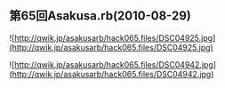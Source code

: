 ## 第65回Asakusa.rb(2010-08-29)

![http://qwik.jp/asakusarb/hack065.files/DSC04925.jpg](http://qwik.jp/asakusarb/hack065.files/DSC04925.jpg)

![http://qwik.jp/asakusarb/hack065.files/DSC04942.jpg](http://qwik.jp/asakusarb/hack065.files/DSC04942.jpg)
